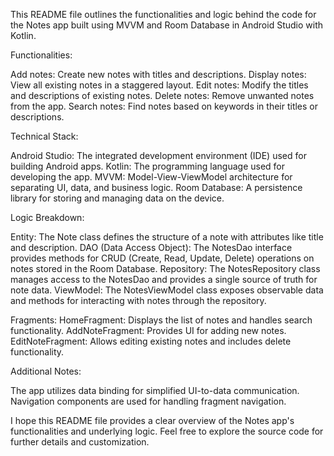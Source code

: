 This README file outlines the functionalities and logic behind the code for the Notes app built using MVVM and Room Database in Android Studio with Kotlin.

Functionalities:

Add notes: Create new notes with titles and descriptions.
Display notes: View all existing notes in a staggered layout.
Edit notes: Modify the titles and descriptions of existing notes.
Delete notes: Remove unwanted notes from the app.
Search notes: Find notes based on keywords in their titles or descriptions.


Technical Stack:

Android Studio: The integrated development environment (IDE) used for building Android apps.
Kotlin: The programming language used for developing the app.
MVVM: Model-View-ViewModel architecture for separating UI, data, and business logic.
Room Database: A persistence library for storing and managing data on the device.

Logic Breakdown:

Entity: The Note class defines the structure of a note with attributes like title and description.
DAO (Data Access Object): The NotesDao interface provides methods for CRUD (Create, Read, Update, Delete) operations on notes stored in the Room Database.
Repository: The NotesRepository class manages access to the NotesDao and provides a single source of truth for note data.
ViewModel: The NotesViewModel class exposes observable data and methods for interacting with notes through the repository.

Fragments:
HomeFragment: Displays the list of notes and handles search functionality.
AddNoteFragment: Provides UI for adding new notes.
EditNoteFragment: Allows editing existing notes and includes delete functionality.

Additional Notes:

The app utilizes data binding for simplified UI-to-data communication.
Navigation components are used for handling fragment navigation.

I hope this README file provides a clear overview of the Notes app's functionalities and underlying logic. Feel free to explore the source code for further details and customization.
